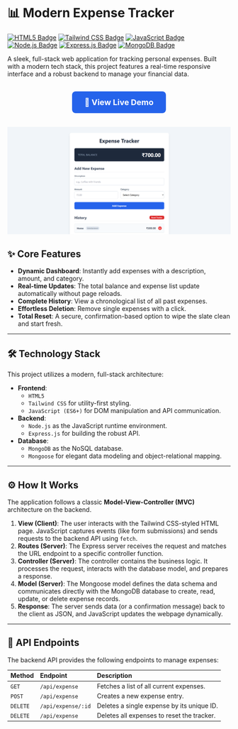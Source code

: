 # 📊 Modern Expense Tracker

[<img src="https://img.shields.io/badge/HTML5-E34F26?style=for-the-badge&logo=html5&logoColor=white" alt="HTML5 Badge"/>](https://en.wikipedia.org/wiki/HTML5)
[<img src="https://img.shields.io/badge/Tailwind_CSS-38B2AC?style=for-the-badge&logo=tailwind-css&logoColor=white" alt="Tailwind CSS Badge"/>](https://tailwindcss.com/)
[<img src="https://img.shields.io/badge/JavaScript-F7DF1E?style=for-the-badge&logo=javascript&logoColor=black" alt="JavaScript Badge"/>](https://en.wikipedia.org/wiki/JavaScript)
[<img src="https://img.shields.io/badge/Node.js-339933?style=for-the-badge&logo=nodedotjs&logoColor=white" alt="Node.js Badge"/>](https://nodejs.org/)
[<img src="https://img.shields.io/badge/Express.js-000000?style=for-the-badge&logo=express&logoColor=white" alt="Express.js Badge"/>](https://expressjs.com/)
[<img src="https://img.shields.io/badge/MongoDB-47A248?style=for-the-badge&logo=mongodb&logoColor=white" alt="MongoDB Badge"/>](https://www.mongodb.com/)

A sleek, full-stack web application for tracking personal expenses. Built with a modern tech stack, this project features a real-time responsive interface and a robust backend to manage your financial data.

<br>

<div align="center">
  <a href="#" style="text-decoration: none;">
    <span style="background-color: #2563EB; color: white; padding: 14px 28px; border-radius: 8px; font-size: 18px; font-weight: bold; display: inline-block;">
      🚀 View Live Demo
    </span>
  </a>
</div>

<br>

![alt text](image.png)

## ✨ Core Features

* **Dynamic Dashboard**: Instantly add expenses with a description, amount, and category.
* **Real-time Updates**: The total balance and expense list update automatically without page reloads.
* **Complete History**: View a chronological list of all past expenses.
* **Effortless Deletion**: Remove single expenses with a click.
* **Total Reset**: A secure, confirmation-based option to wipe the slate clean and start fresh.

---

## 🛠️ Technology Stack

This project utilizes a modern, full-stack architecture:

* **Frontend**:
    * `HTML5`
    * `Tailwind CSS` for utility-first styling.
    * `JavaScript (ES6+)` for DOM manipulation and API communication.
* **Backend**:
    * `Node.js` as the JavaScript runtime environment.
    * `Express.js` for building the robust API.
* **Database**:
    * `MongoDB` as the NoSQL database.
    * `Mongoose` for elegant data modeling and object-relational mapping.

---

## ⚙️ How It Works

The application follows a classic **Model-View-Controller (MVC)** architecture on the backend.

1.  **View (Client)**: The user interacts with the Tailwind CSS-styled HTML page. JavaScript captures events (like form submissions) and sends requests to the backend API using `fetch`.
2.  **Routes (Server)**: The Express server receives the request and matches the URL endpoint to a specific controller function.
3.  **Controller (Server)**: The controller contains the business logic. It processes the request, interacts with the database model, and prepares a response.
4.  **Model (Server)**: The Mongoose model defines the data schema and communicates directly with the MongoDB database to create, read, update, or delete expense records.
5.  **Response**: The server sends data (or a confirmation message) back to the client as JSON, and JavaScript updates the webpage dynamically.

---

## 📡 API Endpoints

The backend API provides the following endpoints to manage expenses:

| Method | Endpoint              | Description                                  |
| :----- | :-------------------- | :------------------------------------------- |
| `GET`    | `/api/expense`       | Fetches a list of all current expenses.      |
| `POST`   | `/api/expense`       | Creates a new expense entry.                 |
| `DELETE` | `/api/expense/:id`   | Deletes a single expense by its unique ID.   |
| `DELETE` | `/api/expense`       | Deletes all expenses to reset the tracker.   |